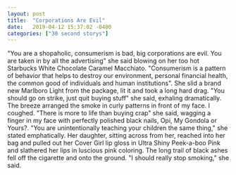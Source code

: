 ```yaml
---
layout: post
title:  "Corporations Are Evil"
date:   2019-04-12 15:37:02 -0400
categories: ["30 second storys"]
---
```


"You are a shopaholic, consumerism is bad, big corporations are evil. You are taken in by all the advertising" she said blowing on her too hot Starbucks White Chocolate Caramel Macchiato. "Consumerism is a pattern of behavior that helps to destroy our environment, personal financial health, the common good of individuals and human institutions". She slid a brand new Marlboro Light from the package, lit it and took a long hard drag. "You should go on strike, just quit buying stuff" she said, exhaling dramatically. The breeze arranged the smoke in curly patterns in front of my face. I coughed. "There is more to life than buying crap" she said, wagging a finger in my face with perfectly polished  black nails, Opi, My Gondola or Yours?. "You are unintentionally teaching your children the same thing," she stated emphatically. Her daughter, sitting across from her, reached into her bag and pulled out her Cover Girl lip gloss in Ultra Shiny Peek-a-boo Pink and slathered her lips in luscious pink coloring. The long trail of black ashes fell off the cigarette and onto the ground. "I should really stop smoking," she said.
